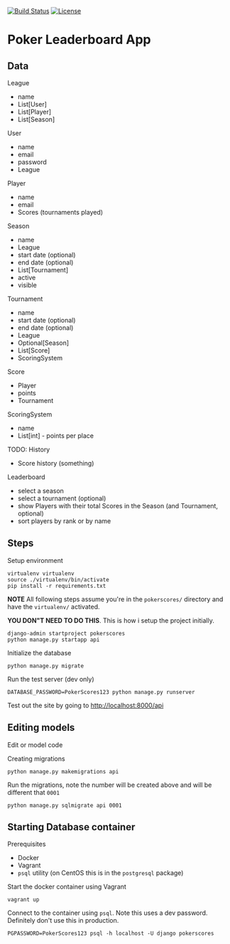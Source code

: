 [![Build Status](https://circleci.com/gh/nmaludy/django-pokerscores.svg?style=shield&circle-token=:circle-token)](https://circleci.com/gh/nmaludy/django-pokerscores) [![License](https://img.shields.io/badge/License-Apache%202.0-blue.svg)](https://opensource.org/licenses/Apache-2.0)

# Poker Leaderboard App

## Data

League
 - name
 - List[User]
 - List[Player]
 - List[Season]
 
User
 - name
 - email
 - password
 - League
 
Player
 - name
 - email
 - Scores (tournaments played)
 
Season
 - name
 - League
 - start date (optional)
 - end date (optional)
 - List[Tournament]
 - active
 - visible
 
Tournament
 - name
 - start date (optional)
 - end date (optional)
 - League
 - Optional[Season]
 - List[Score]
 - ScoringSystem
 
Score
 - Player
 - points
 - Tournament
 
ScoringSystem
 - name
 - List[int] - points per place

TODO: History
 - Score history (something)

Leaderboard
 - select a season
 - select a tournament (optional)
 - show Players with their total Scores in the Season (and Tournament, optional)
 - sort players by rank or by name

## Steps

Setup environment

``` shell
virtualenv virtualenv
source ./virtualenv/bin/activate
pip install -r requirements.txt
```

**NOTE** All following steps assume you're in the `pokerscores/` directory and have the `virtualenv/` activated.

**YOU DON"T NEED TO DO THIS**. This is how i setup the project initially.

``` shell
django-admin startproject pokerscores
python manage.py startapp api
```

Initialize the database

``` shell
python manage.py migrate
```

Run the test server (dev only)

``` shell
DATABASE_PASSWORD=PokerScores123 python manage.py runserver
```

Test out the site by going to [http://localhost:8000/api](http://localhost:8000/api)


## Editing models

Edit or model code

Creating migrations
``` shell
python manage.py makemigrations api
```

Run the migrations, note the number will be created above and will be different that `0001`

``` shell
python manage.py sqlmigrate api 0001
```

## Starting Database container

Prerequisites
- Docker
- Vagrant
- `psql` utility (on CentOS this is in the `postgresql` package)

Start the docker container using Vagrant
``` shell
vagrant up
```

Connect to the container using `psql`. Note this uses a dev password. Definitely don't use this in production.

``` shell
PGPASSWORD=PokerScores123 psql -h localhost -U django pokerscores
```

